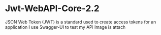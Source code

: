 # Jwt-WebAPI-Core-2.2
JSON Web Token (JWT) is a standard used to create access tokens for an application
I use Swagger-UI to test my API
Image is attach

